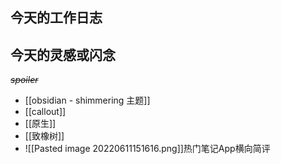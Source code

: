 ## 今天的工作日志

## 今天的灵感或闪念
*~~spoiler~~*
- [[obsidian - shimmering 主题]]
- [[callout]]
- [[原生]]
- [[致橡树]]
- ![[Pasted image 20220611151616.png]]热门笔记App横向简评